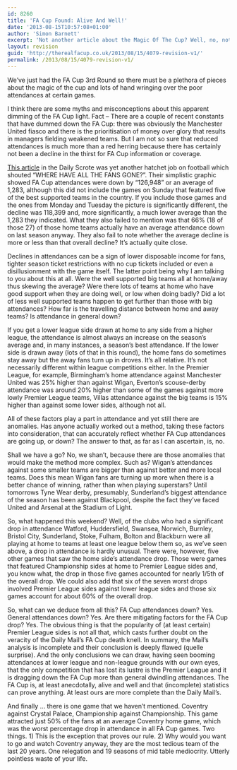 ```yaml
---
id: 8260
title: 'FA Cup Found: Alive And Well!'
date: '2013-08-15T10:57:08+01:00'
author: 'Simon Barnett'
excerpt: 'Not another article about the Magic Of The Cup? Well, no, not quite! This one picks holes in Daily Fail opinion, proves it wrong and that the actual competition losing the FA Cup fans and its lustre is the Premier League. No, really. It''s got stats and everything!'
layout: revision
guid: 'http://therealfacup.co.uk/2013/08/15/4079-revision-v1/'
permalink: /2013/08/15/4079-revision-v1/
---
```


We’ve just had the FA Cup 3rd Round so there must be a plethora of pieces about the magic of the cup and lots of hand wringing over the poor attendances at certain games.

I think there are some myths and misconceptions about this apparent dimming of the FA Cup light. Fact – There are a couple of recent constants that have dummed down the FA Cup: there was obviously the Manchester United fiasco and there is the prioritisation of money over glory that results in managers fielding weakened teams. But I am not so sure that reduced attendances is much more than a red herring because there has certainly not been a decline in the thirst for FA Cup information or coverage.

[This article](http://www.dailymail.co.uk/sport/football/article-1345374/Where-football-supporters-gone---Fans-stay-home-FA-Cup-round.html) in the Daily Scrote was yet another hatchet job on football which shouted “WHERE HAVE ALL THE FANS GONE?”. Their simplistic graphic showed FA Cup attendances were down by “126,948” or an average of 1,283, although this did not include the games on Sunday that featured five of the best supported teams in the country. If you include those games and the ones from Monday and Tuesday the picture is significantly different, the decline was 118,399 and, more significantly, a much lower average than the 1,283 they indicated. What they also failed to mention was that 66% (18 of those 27) of those home teams actually have an average attendance down on last season anyway. They also fail to note whether the average decline is more or less than that overall decline? It’s actually quite close.

Declines in attendances can be a sign of lower disposable income for fans, tighter season ticket restrictions with no cup tickets included or even a disillusionment with the game itself. The latter point being why I am talking to you about this at all. Were the well supported big teams all at home/away thus skewing the average? Were there lots of teams at home who have good support when they are doing well, or low when doing badly? Did a lot of less well supported teams happen to get further than those with big attendances? How far is the travelling distance between home and away teams? Is attendance in general down?

If you get a lower league side drawn at home to any side from a higher league, the attendance is almost always an increase on the season’s average and, in many instances, a season’s best attendance. If the lower side is drawn away (lots of that in this round), the home fans do sometimes stay away but the away fans turn up in droves. It’s all relative. It’s not necessarily different within league competitions either. In the Premier League, for example, Birmingham’s home attendance against Manchester United was 25% higher than against Wigan, Everton’s scouse-derby attendance was around 20% higher than some of the games against more lowly Premier League teams, Villas attendance against the big teams is 15% higher than against some lower sides, although not all.

All of these factors play a part in attendance and yet still there are anomalies. Has anyone actually worked out a method, taking these factors into consideration, that can accurately reflect whether FA Cup attendances are going up, or down? The answer to that, as far as I can ascertain, is, no.

Shall we have a go? No, we shan’t, because there are those anomalies that would make the method more complex. Such as? Wigan’s attendances against some smaller teams are bigger than against better and more local teams. Does this mean Wigan fans are turning up more when there is a better chance of winning, rather than when playing superstars? Until tomorrows Tyne Wear derby, presumably, Sunderland’s biggest attendance of the season has been against Blackpool, despite the fact they’ve faced United and Arsenal at the Stadium of Light.

So, what happened this weekend? Well, of the clubs who had a significant drop in attendance Watford, Huddersfield, Swansea, Norwich, Burnley, Bristol City, Sunderland, Stoke, Fulham, Bolton and Blackburn were all playing at home to teams at least one league below them so, as we’ve seen above, a drop in attendance is hardly unusual. There were, however, five other games that saw the home side’s attendance drop. Those were games that featured Championship sides at home to Premier League sides and, you know what, the drop in those five games accounted for nearly 1/5th of the overall drop. We could also add that six of the seven worst drops involved Premier League sides against lower league sides and those six games account for about 60% of the overall drop.

So, what can we deduce from all this? FA Cup attendances down? Yes. General attendances down? Yes. Are there mitigating factors for the FA Cup drop? Yes. The obvious thing is that the popularity of (at least certain) Premier League sides is not all that, which casts further doubt on the veracity of the Daily Mail’s FA Cup death knell. In summary, the Mail’s analysis is incomplete and their conclusion is deeply fIawed (quelle surprise). And the only conclusions we can draw, having seen booming attendances at lower league and non-league grounds with our own eyes, that the only competition that has lost its lustre is the Premier League and it is dragging down the FA Cup more than general dwindling attendances. The FA Cup is, at least anecdotally, alive and well and that (incomplete) statistics can prove anything. At least ours are more complete than the Daily Mail’s.

And finally … there is one game that we haven’t mentioned. Coventry against Crystal Palace, Championship against Championship. This game attracted just 50% of the fans at an average Coventry home game, which was the worst percentage drop in attendance in all FA Cup games. Two things. 1) This is the exception that proves our rule. 2) Why would you want to go and watch Coventry anyway, they are the most tedious team of the last 20 years. One relegation and 19 seasons of mid table mediocrity. Utterly pointless waste of your life.